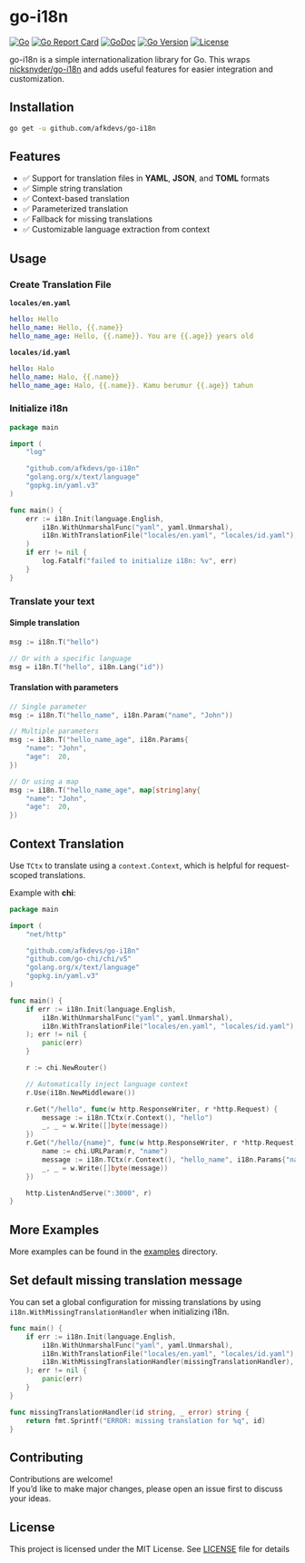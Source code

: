 # go-i18n

[![Go](https://github.com/afkdevs/go-i18n/actions/workflows/ci.yml/badge.svg)](https://github.com/afkdevs/go-i18n/actions/workflows/ci.yml)
[![Go Report Card](https://goreportcard.com/badge/github.com/afkdevs/go-i18n)](https://goreportcard.com/report/github.com/afkdevs/go-i18n)
[![GoDoc](https://pkg.go.dev/badge/github.com/afkdevs/go-i18n)](https://pkg.go.dev/github.com/afkdevs/go-i18n)
[![Go Version](https://img.shields.io/github/go-mod/go-version/afkdevs/go-i18n)](https://golang.org/doc/devel/release.html)
[![License](https://img.shields.io/badge/license-MIT-blue.svg)](LICENSE)

go-i18n is a simple internationalization library for Go.
This wraps [nicksnyder/go-i18n](https://github.com/nicksnyder/go-i18n) and adds useful features for easier integration and customization.


## Installation
```bash
go get -u github.com/afkdevs/go-i18n
```

## Features

- ✅ Support for translation files in **YAML**, **JSON**, and **TOML** formats
- ✅ Simple string translation
- ✅ Context-based translation
- ✅ Parameterized translation
- ✅ Fallback for missing translations
- ✅ Customizable language extraction from context

## Usage

### Create Translation File
**`locales/en.yaml`**
```yaml
hello: Hello
hello_name: Hello, {{.name}}
hello_name_age: Hello, {{.name}}. You are {{.age}} years old
```

**`locales/id.yaml`**
```yaml
hello: Halo
hello_name: Halo, {{.name}}
hello_name_age: Halo, {{.name}}. Kamu berumur {{.age}} tahun
```

### Initialize i18n
```go
package main

import (
	"log"

	"github.com/afkdevs/go-i18n"
	"golang.org/x/text/language"
	"gopkg.in/yaml.v3"
)

func main() {
	err := i18n.Init(language.English,
		i18n.WithUnmarshalFunc("yaml", yaml.Unmarshal),
		i18n.WithTranslationFile("locales/en.yaml", "locales/id.yaml"),
	)
	if err != nil {
		log.Fatalf("failed to initialize i18n: %v", err)
	}
}
```

### Translate your text

#### Simple translation

```go
msg := i18n.T("hello")

// Or with a specific language
msg = i18n.T("hello", i18n.Lang("id"))
```

#### Translation with parameters

```go
// Single parameter
msg := i18n.T("hello_name", i18n.Param("name", "John"))

// Multiple parameters
msg := i18n.T("hello_name_age", i18n.Params{
	"name": "John",
	"age":  20,
})

// Or using a map
msg := i18n.T("hello_name_age", map[string]any{
	"name": "John",
	"age":  20,
})
```

## Context Translation

Use `TCtx` to translate using a `context.Context`, which is helpful for request-scoped translations.

Example with **chi**:

```go
package main

import (
	"net/http"

	"github.com/afkdevs/go-i18n"
	"github.com/go-chi/chi/v5"
	"golang.org/x/text/language"
	"gopkg.in/yaml.v3"
)

func main() {
	if err := i18n.Init(language.English,
		i18n.WithUnmarshalFunc("yaml", yaml.Unmarshal),
		i18n.WithTranslationFile("locales/en.yaml", "locales/id.yaml"),
	); err != nil {
		panic(err)
	}

	r := chi.NewRouter()

	// Automatically inject language context
	r.Use(i18n.NewMiddleware())

	r.Get("/hello", func(w http.ResponseWriter, r *http.Request) {
		message := i18n.TCtx(r.Context(), "hello")
		_, _ = w.Write([]byte(message))
	})
	r.Get("/hello/{name}", func(w http.ResponseWriter, r *http.Request) {
		name := chi.URLParam(r, "name")
		message := i18n.TCtx(r.Context(), "hello_name", i18n.Params{"name": name})
		_, _ = w.Write([]byte(message))
	})

	http.ListenAndServe(":3000", r)
}
```

## More Examples

More examples can be found in the [examples](examples) directory.

## Set default missing translation message

You can set a global configuration for missing translations by using `i18n.WithMissingTranslationHandler` when initializing i18n.

```go
func main() {
	if err := i18n.Init(language.English,
		i18n.WithUnmarshalFunc("yaml", yaml.Unmarshal),
		i18n.WithTranslationFile("locales/en.yaml", "locales/id.yaml"),
		i18n.WithMissingTranslationHandler(missingTranslationHandler),
	); err != nil {
		panic(err)
	}
}

func missingTranslationHandler(id string, _ error) string {
	return fmt.Sprintf("ERROR: missing translation for %q", id)
}
```

## Contributing

Contributions are welcome!  
If you’d like to make major changes, please open an issue first to discuss your ideas.

## License

This project is licensed under the MIT License. See [LICENSE](LICENSE) file for details